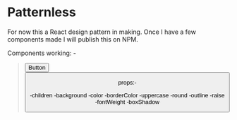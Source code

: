 # Patternless

For now this a React design pattern in making. Once I have a few components made I will publish this on NPM.

Components working: -
><Button>Button<Button>
>
>props:-
>
>-children
>-background
>-color
>-borderColor
>-uppercase
>-round
>-outline
>-raise
>-fontWeight
>-boxShadow